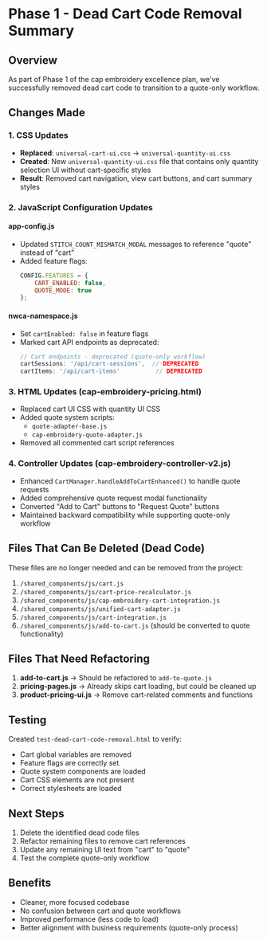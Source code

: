 # Phase 1 - Dead Cart Code Removal Summary

## Overview
As part of Phase 1 of the cap embroidery excellence plan, we've successfully removed dead cart code to transition to a quote-only workflow.

## Changes Made

### 1. CSS Updates
- **Replaced**: `universal-cart-ui.css` → `universal-quantity-ui.css`
- **Created**: New `universal-quantity-ui.css` file that contains only quantity selection UI without cart-specific styles
- **Result**: Removed cart navigation, view cart buttons, and cart summary styles

### 2. JavaScript Configuration Updates

#### app-config.js
- Updated `STITCH_COUNT_MISMATCH_MODAL` messages to reference "quote" instead of "cart"
- Added feature flags:
  ```javascript
  CONFIG.FEATURES = {
      CART_ENABLED: false,
      QUOTE_MODE: true
  };
  ```

#### nwca-namespace.js
- Set `cartEnabled: false` in feature flags
- Marked cart API endpoints as deprecated:
  ```javascript
  // Cart endpoints - deprecated (quote-only workflow)
  cartSessions: '/api/cart-sessions',  // DEPRECATED
  cartItems: '/api/cart-items'          // DEPRECATED
  ```

### 3. HTML Updates (cap-embroidery-pricing.html)
- Replaced cart UI CSS with quantity UI CSS
- Added quote system scripts:
  - `quote-adapter-base.js`
  - `cap-embroidery-quote-adapter.js`
- Removed all commented cart script references

### 4. Controller Updates (cap-embroidery-controller-v2.js)
- Enhanced `CartManager.handleAddToCartEnhanced()` to handle quote requests
- Added comprehensive quote request modal functionality
- Converted "Add to Cart" buttons to "Request Quote" buttons
- Maintained backward compatibility while supporting quote-only workflow

## Files That Can Be Deleted (Dead Code)
These files are no longer needed and can be removed from the project:
1. `/shared_components/js/cart.js`
2. `/shared_components/js/cart-price-recalculator.js`
3. `/shared_components/js/cap-embroidery-cart-integration.js`
4. `/shared_components/js/unified-cart-adapter.js`
5. `/shared_components/js/cart-integration.js`
6. `/shared_components/js/add-to-cart.js` (should be converted to quote functionality)

## Files That Need Refactoring
1. **add-to-cart.js** → Should be refactored to `add-to-quote.js`
2. **pricing-pages.js** → Already skips cart loading, but could be cleaned up
3. **product-pricing-ui.js** → Remove cart-related comments and functions

## Testing
Created `test-dead-cart-code-removal.html` to verify:
- Cart global variables are removed
- Feature flags are correctly set
- Quote system components are loaded
- Cart CSS elements are not present
- Correct stylesheets are loaded

## Next Steps
1. Delete the identified dead code files
2. Refactor remaining files to remove cart references
3. Update any remaining UI text from "cart" to "quote"
4. Test the complete quote-only workflow

## Benefits
- Cleaner, more focused codebase
- No confusion between cart and quote workflows
- Improved performance (less code to load)
- Better alignment with business requirements (quote-only process)